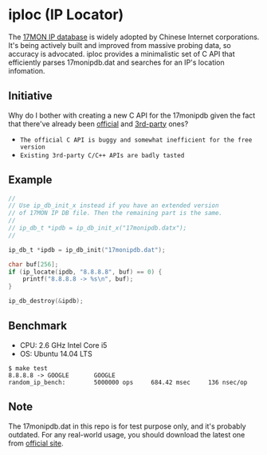 # iploc (IP Locator)

The [17MON IP database](https://www.ipip.net) is widely adopted by Chinese Internet corporations. 
It's being actively built and improved from massive probing data, so accuracy is advocated. 
iploc provides a minimalistic set of C API that efficiently parses 17monipdb.dat and searches for an 
IP's location infomation.

## Initiative

Why do I bother with creating a new C API for the 17monipdb given the fact that
there've already been [official](https://www.ipip.net/download.html#ip_code) and
[3rd-party](https://www.ipip.net/download.html#ip_code2) ones?

* `The official C API is buggy and somewhat inefficient for the free version`
* `Existing 3rd-party C/C++ APIs are badly tasted`

## Example

```c
//
// Use ip_db_init_x instead if you have an extended version
// of 17MON IP DB file. Then the remaining part is the same.
//
// ip_db_t *ipdb = ip_db_init_x("17monipdb.datx");
//

ip_db_t *ipdb = ip_db_init("17monipdb.dat");

char buf[256];
if (ip_locate(ipdb, "8.8.8.8", buf) == 0) {
    printf("8.8.8.8 -> %s\n", buf);
}

ip_db_destroy(&ipdb);
```

## Benchmark
* CPU: 2.6 GHz Intel Core i5
* OS: Ubuntu 14.04 LTS
```
$ make test
8.8.8.8 -> GOOGLE       GOOGLE
random_ip_bench:        5000000 ops     684.42 msec     136 nsec/op
```

## Note
The 17monipdb.dat in this repo is for test purpose only, and it's probably outdated.
For any real-world usage, you should download the latest one from [official site](https://www.ipip.net).

